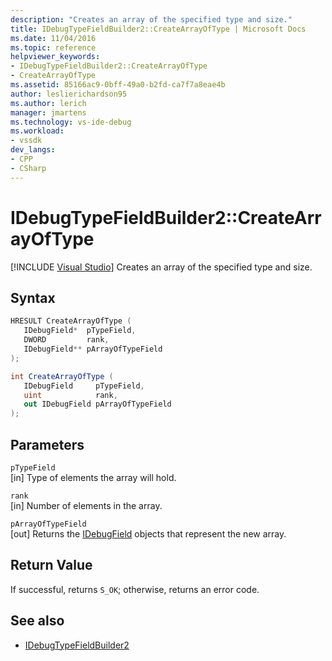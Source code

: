 ```yaml
---
description: "Creates an array of the specified type and size."
title: IDebugTypeFieldBuilder2::CreateArrayOfType | Microsoft Docs
ms.date: 11/04/2016
ms.topic: reference
helpviewer_keywords:
- IDebugTypeFieldBuilder2::CreateArrayOfType
- CreateArrayOfType
ms.assetid: 85166ac9-0bff-49a0-b2fd-ca7f7a8eae4b
author: leslierichardson95
ms.author: lerich
manager: jmartens
ms.technology: vs-ide-debug
ms.workload:
- vssdk
dev_langs:
- CPP
- CSharp
---
```

# IDebugTypeFieldBuilder2::CreateArrayOfType

 [!INCLUDE [Visual Studio](~/includes/applies-to-version/vs-windows-only.md)]
Creates an array of the specified type and size.

## Syntax

```cpp
HRESULT CreateArrayOfType (
   IDebugField*  pTypeField,
   DWORD         rank,
   IDebugField** pArrayOfTypeField
);
```

```csharp
int CreateArrayOfType (
   IDebugField     pTypeField,
   uint            rank,
   out IDebugField pArrayOfTypeField
);
```

## Parameters
`pTypeField`\
[in] Type of elements the array will hold.

`rank`\
[in] Number of elements in the array.

`pArrayOfTypeField`\
[out] Returns the [IDebugField](../../../extensibility/debugger/reference/idebugfield.md) objects that represent the new array.

## Return Value
 If successful, returns `S_OK`; otherwise, returns an error code.

## See also
- [IDebugTypeFieldBuilder2](../../../extensibility/debugger/reference/idebugtypefieldbuilder2.md)
